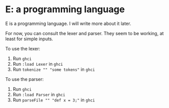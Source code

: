 
E: a programming language
=========================

E is a programming language. I will write more about it later.

For now, you can consult the lexer and parser.  They seem to be working, at
least for simple inputs.

To use the lexer:

1. Run `ghci`
2. Run `:load Lexer` in `ghci`
3. Run `tokenize "" "some tokens"` in `ghci`

To use the parser:

1. Run `ghci`
2. Run `:load Parser` in `ghci`
3. Run `parseFile "" "def x = 3;"` in `ghci`

